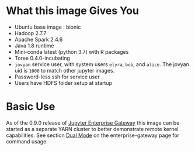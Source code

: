 # What this image Gives You
* Ubuntu base image : bionic
* Hadoop 2.7.7
* Apache Spark 2.4.6
* Java 1.8 runtime
* Mini-conda latest (python 3.7) with R packages
* Toree 0.4.0-incubating
* `jovyan` service user, with system users `elyra`, `bob`, and `alice`.  The jovyan uid is `1000` to match other jupyter
 images.
* Password-less ssh for service user
* Users have HDFS folder setup at startup

# Basic Use
As of the 0.9.0 release of [Jupyter Enterprise Gateway](https://github.com/jupyter-server/enterprise_gateway/releases)
this image can be started as a separate YARN cluster to better demonstrate remote kernel capabilities.  See section
[Dual Mode](https://hub.docker.com/r/elyra/enterprise-gateway/#dual_mode) on the enterprise-gateway page for command
usage.
